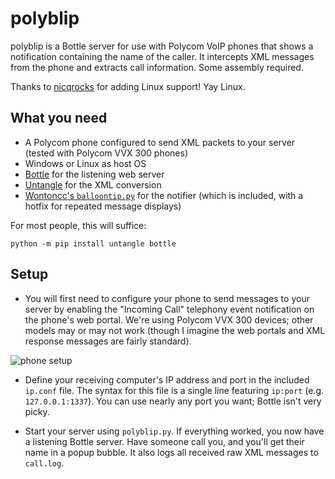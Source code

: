 # polyblip
polyblip is a Bottle server for use with Polycom VoIP phones that shows a notification containing the name of the caller. It intercepts XML messages from the phone and extracts call information. Some assembly required.

Thanks to [nicqrocks](https://github.com/nicqrocks) for adding Linux support! Yay Linux.


## What you need
- A Polycom phone configured to send XML packets to your server (tested with Polycom VVX 300 phones)
- Windows or Linux as host OS
- [Bottle](http://bottlepy.org/docs/dev/) for the listening web server
- [Untangle](https://github.com/stchris/untangle) for the XML conversion
- [Wontoncc's `balloontip.py`](https://gist.github.com/wontoncc/1808234) for the notifier (which is included, with a hotfix for repeated message displays)

For most people, this will suffice:

```
python -m pip install untangle bottle
```

## Setup
- You will first need to configure your phone to send messages to your server by enabling the "Incoming Call" telephony event notification on the phone's web portal. We're using Polycom VVX 300 devices; other models may or may not work (though I imagine the web portals and XML response messages are fairly standard).

![phone setup](https://i.imgur.com/c7Nid2r.png)

- Define your receiving computer's IP address and port in the included `ip.conf` file. The syntax for this file is a single line featuring `ip:port` (e.g. `127.0.0.1:1337`). You can use nearly any port you want; Bottle isn't very picky.

- Start your server using `polyblip.py`. If everything worked, you now have a listening Bottle server. Have someone call you, and you'll get their name in a popup bubble. It also logs all received raw XML messages to `call.log`.
